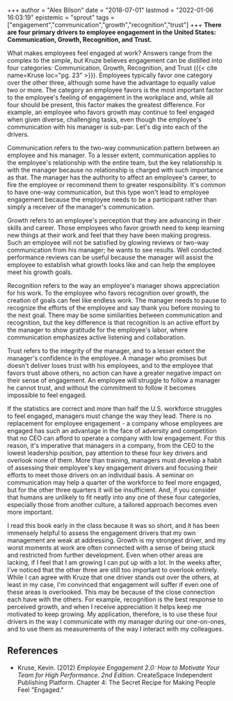 +++
author = "Alex Bilson"
date = "2018-07-01"
lastmod = "2022-01-06 16:03:19"
epistemic = "sprout"
tags = ["engagement","communication","growth","recognition","trust"]
+++
**There are four primary drivers to employee engagement in the United States: Communication, Growth, Recognition, and Trust.**

What makes employees feel engaged at work? Answers range from the complex to the simple, but Kruze believes engagement can be distilled into four categories: Communication, Growth, Recognition, and Trust ({{< cite name=Kruse loc="pg. 23" >}}). Employees typically favor one category over the other three, although some have the advantage to equally value two or more. The category an employee favors is the most important factor to the employee's feeling of engagement in the workplace and, while all four should be present, this factor makes the greatest difference. For example, an employee who favors growth may continue to feel engaged when given diverse, challenging tasks, even though the employee's communication with his manager is sub-par. Let's dig into each of the drivers.

Communication refers to the two-way communication pattern between an employee and his manager. To a lesser extent, communication applies to the employee's relationship with the entire team, but the key relationship is with the manager because no relationship is charged with such importance as that. The manager has the authority to affect an employee's career, to fire the employee or recommend them to greater responsibility. It's common to have one-way communication, but this type won't lead to employee engagement because the employee needs to be a participant rather than simply a receiver of the manager's communication.

Growth refers to an employee's perception that they are advancing in their skills and career. Those employees who favor growth need to keep learning new things at their work and feel that they have been making progress. Such an employee will not be satisfied by glowing reviews or two-way communication from his manager; he wants to see results. Well conducted performance reviews can be useful because the manager will assist the employee to establish what growth looks like and can help the employee meet his growth goals.

Recognition refers to the way an employee's manager shows appreciation for his work. To the employee who favors recognition over growth, the creation of goals can feel like endless work. The manager needs to pause to recognize the efforts of the employee and say thank you before moving to the next goal. There may be some similarities between communication and recognition, but the key difference is that recognition is an active effort by the manager to show gratitude for the employee's labor, where communication emphasizes active listening and collaboration.

Trust refers to the integrity of the manager, and to a lesser extent the manager's confidence in the employee. A manager who promises but doesn't deliver loses trust with his employees, and to the employee that favors trust above others, no action can have a greater negative impact on their sense of engagement. An employee will struggle to follow a manager he cannot trust, and without the commitment to follow it becomes impossible to feel engaged.

If the statistics are correct and more than half the U.S. workforce struggles to feel engaged, managers must change the way they lead. There is no replacement for employee engagement - a company whose employees are engaged has such an advantage in the face of adversity and competition that no CEO can afford to operate a company with low engagement. For this reason, it's imperative that managers in a company, from the CEO to the lowest leadership position, pay attention to these four key drivers and overlook none of them. More than training, managers must develop a habit of assessing their employee's key engagement drivers and focusing their efforts to meet those drivers on an individual basis. A seminar on communication may help a quarter of the workforce to feel more engaged, but for the other three quarters it will be insufficient. And, if you consider that humans are unlikely to fit neatly into any one of these four categories, especially those from another culture, a tailored approach becomes even more important.

I read this book early in the class because it was so short, and it has been immensely helpful to assess the engagement drivers that my own management are weak at addressing. Growth is my strongest driver, and my worst moments at work are often connected with a sense of being stuck and restricted from further development. Even when other areas are lacking, if I feel that I am growing I can put up with a lot. In the weeks after, I've noticed that the other three are still too important to overlook entirely. While I can agree with Kruze that one driver stands out over the others, at least in my case, I'm convinced that engagement will suffer if even one of these areas is overlooked. This may be because of the close connection each have with the others. For example, recognition is the best response to perceived growth, and when I receive appreciation it helps keep me motivated to keep growing. My application, therefore, is to use these four drivers in the way I communicate with my manager during our one-on-ones, and to use them as measurements of the way I interact with my colleagues.

## References

- Kruse, Kevin. (2012) _Employee Engagement 2.0: How to Motivate Your Team for High Performance. 2nd Edition_. CreateSpace Independent Publishing Platform. Chapter 4: The Secret Recipe for Making People Feel "Engaged."
